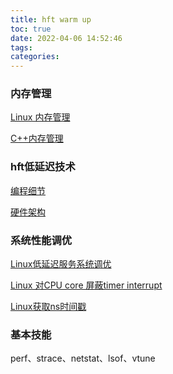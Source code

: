 ```yaml
---
title: hft warm up
toc: true
date: 2022-04-06 14:52:46
tags:
categories:
---
```


<!--more-->

### 内存管理

[Linux 内存管理](https://zhuanlan.zhihu.com/p/67059173?utm_source=wechat_session&amp;utm_medium=social&amp;utm_oi=786355128126029824&amp;utm_campaign=shareopn)

[C++内存管理](https://zhuanlan.zhihu.com/p/344377490?utm_source=wechat_session&amp;utm_medium=social&amp;utm_oi=786355128126029824&amp;utm_campaign=shareopn)

### hft低延迟技术

[编程细节](https://www.zhihu.com/question/23185359/answer/936467060?utm_source=wechat_session&amp;utm_medium=social&amp;utm_oi=786355128126029824&amp;utm_content=group3_Answer&amp;utm_campaign=shareopn)

[硬件架构](https://www.zhihu.com/question/21922144/answer/27336856?utm_source=wechat_session&amp;utm_medium=social&amp;utm_oi=786355128126029824&amp;utm_content=group3_Answer&amp;utm_campaign=shareopn)

### 系统性能调优

[Linux低延迟服务系统调优](https://zhuanlan.zhihu.com/p/58669088?utm_source=wechat_session&amp;utm_medium=social&amp;utm_oi=786355128126029824&amp;utm_campaign=shareopn)

[Linux 对CPU core 屏蔽timer interrupt](https://zhuanlan.zhihu.com/p/58669088?utm_source=wechat_session&amp;utm_medium=social&amp;utm_oi=786355128126029824&amp;utm_campaign=shareopn)

[Linux获取ns时间戳](https://zhuanlan.zhihu.com/p/58669088?utm_source=wechat_session&amp;utm_medium=social&amp;utm_oi=786355128126029824&amp;utm_campaign=shareopn)

### 基本技能

perf、strace、netstat、lsof、vtune
